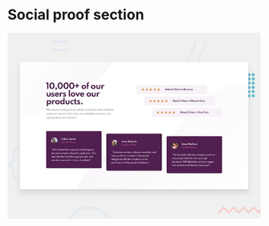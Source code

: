 # Social proof section

![Design preview for the Social proof section](./design/desktop-preview.jpg)